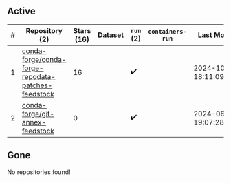 ## Active
| # | Repository (2) | Stars (16) | Dataset | `run` (2) | `containers-run` | Last Modified |
| --- | --- | --- | --- | --- | --- | --- |
| 1 | [conda-forge/conda-forge-repodata-patches-feedstock](https://github.com/conda-forge/conda-forge-repodata-patches-feedstock) | 16 |  | :heavy_check_mark: |  | 2024-10-02 18:11:09+00:00 |
| 2 | [conda-forge/git-annex-feedstock](https://github.com/conda-forge/git-annex-feedstock) | 0 |  | :heavy_check_mark: |  | 2024-06-27 19:07:28+00:00 |

## Gone
No repositories found!
